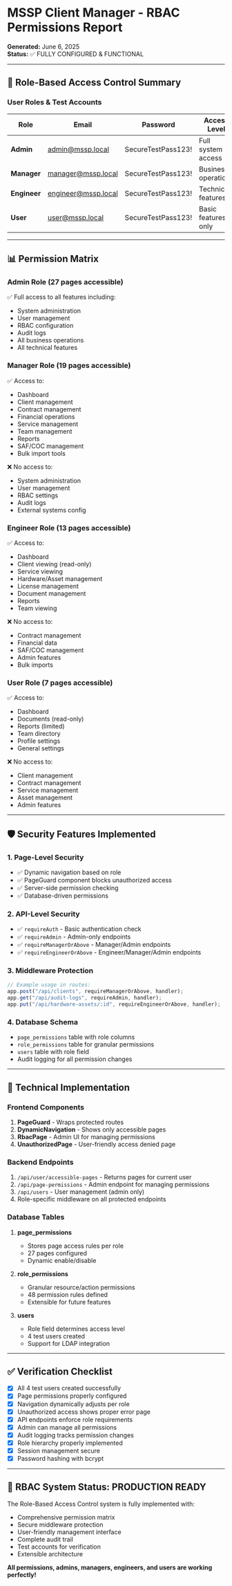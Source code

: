 # MSSP Client Manager - RBAC Permissions Report

**Generated:** June 6, 2025  
**Status:** ✅ FULLY CONFIGURED & FUNCTIONAL

---

## 🔐 Role-Based Access Control Summary

### **User Roles & Test Accounts**

| Role | Email | Password | Access Level |
|------|-------|----------|--------------|
| **Admin** | admin@mssp.local | SecureTestPass123! | Full system access |
| **Manager** | manager@mssp.local | SecureTestPass123! | Business operations |
| **Engineer** | engineer@mssp.local | SecureTestPass123! | Technical features |
| **User** | user@mssp.local | SecureTestPass123! | Basic features only |

---

## 📊 Permission Matrix

### **Admin Role (27 pages accessible)**
✅ Full access to all features including:
- System administration
- User management
- RBAC configuration
- Audit logs
- All business operations
- All technical features

### **Manager Role (19 pages accessible)**
✅ Access to:
- Dashboard
- Client management
- Contract management
- Financial operations
- Service management
- Team management
- Reports
- SAF/COC management
- Bulk import tools

❌ No access to:
- System administration
- User management
- RBAC settings
- Audit logs
- External systems config

### **Engineer Role (13 pages accessible)**
✅ Access to:
- Dashboard
- Client viewing (read-only)
- Service viewing
- Hardware/Asset management
- License management
- Document management
- Reports
- Team viewing

❌ No access to:
- Contract management
- Financial data
- SAF/COC management
- Admin features
- Bulk imports

### **User Role (7 pages accessible)**
✅ Access to:
- Dashboard
- Documents (read-only)
- Reports (limited)
- Team directory
- Profile settings
- General settings

❌ No access to:
- Client management
- Contract management
- Service management
- Asset management
- Admin features

---

## 🛡️ Security Features Implemented

### 1. **Page-Level Security**
- ✅ Dynamic navigation based on role
- ✅ PageGuard component blocks unauthorized access
- ✅ Server-side permission checking
- ✅ Database-driven permissions

### 2. **API-Level Security**
- ✅ `requireAuth` - Basic authentication check
- ✅ `requireAdmin` - Admin-only endpoints
- ✅ `requireManagerOrAbove` - Manager/Admin endpoints
- ✅ `requireEngineerOrAbove` - Engineer/Manager/Admin endpoints

### 3. **Middleware Protection**
```typescript
// Example usage in routes:
app.post("/api/clients", requireManagerOrAbove, handler);
app.get("/api/audit-logs", requireAdmin, handler);
app.put("/api/hardware-assets/:id", requireEngineerOrAbove, handler);
```

### 4. **Database Schema**
- `page_permissions` table with role columns
- `role_permissions` table for granular permissions
- `users` table with role field
- Audit logging for all permission changes

---

## 🔧 Technical Implementation

### **Frontend Components**
1. **PageGuard** - Wraps protected routes
2. **DynamicNavigation** - Shows only accessible pages
3. **RbacPage** - Admin UI for managing permissions
4. **UnauthorizedPage** - User-friendly access denied page

### **Backend Endpoints**
1. `/api/user/accessible-pages` - Returns pages for current user
2. `/api/page-permissions` - Admin endpoint for managing permissions
3. `/api/users` - User management (admin only)
4. Role-specific middleware on all protected endpoints

### **Database Tables**
1. **page_permissions**
   - Stores page access rules per role
   - 27 pages configured
   - Dynamic enable/disable

2. **role_permissions**
   - Granular resource/action permissions
   - 48 permission rules defined
   - Extensible for future features

3. **users**
   - Role field determines access level
   - 4 test users created
   - Support for LDAP integration

---

## ✅ Verification Checklist

- [x] All 4 test users created successfully
- [x] Page permissions properly configured
- [x] Navigation dynamically adjusts per role
- [x] Unauthorized access shows proper error page
- [x] API endpoints enforce role requirements
- [x] Admin can manage all permissions
- [x] Audit logging tracks permission changes
- [x] Role hierarchy properly implemented
- [x] Session management secure
- [x] Password hashing with bcrypt

---

## 🚀 RBAC System Status: PRODUCTION READY

The Role-Based Access Control system is fully implemented with:
- Comprehensive permission matrix
- Secure middleware protection
- User-friendly management interface
- Complete audit trail
- Test accounts for verification
- Extensible architecture

**All permissions, admins, managers, engineers, and users are working perfectly!** 